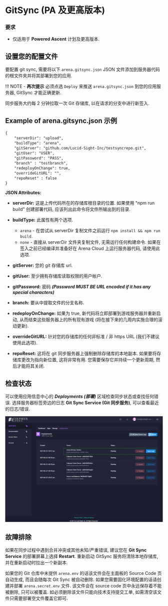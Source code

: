 # GitSync (PA 及更高版本)

### 要求

* 仅适用于 **Powered Ascent** 计划及更高版本.

## 设置您的配置文件

要配置 git sync, 需要将以下 ```arena.gitsync.json``` JSON 文件添加到服务器代码的根文件夹并将其部署到您的应用.

!!! NOTE
    - **再次提示** 必须点选 `Deploy` 来推送 ```arena.gitsync.json``` 到您的应用服务器, GitSync 才能正确更新.

同步服务大约每 2 分钟拉取一次 Git 存储库, 以在请求的分支中进行新签入.

## Example of arena.gitsync.json 示例
```
{
    "serverDir": "upload",
    "buildType": "arena",
    "gitServer": "github.com/Lucid-Sight-Inc/testsyncrepo.git",
    "gitUser": "USER",
    "gitPassword": "PASS",
    "branch" : "testbranch",
    "redeployOnChange": true,
    "overrideGitURL": "",
    "repoReset" : false
}
```

**JSON Attributes:**

- **serverDir:** 这是上传代码所在的存储库根目录的位置. 如果使用 "npm run build" 创建部署代码, 应该列出此命令将文件所输出到的目录.

- **buildType:** 此属性有两个选项.
    - `arena` - 在尝试从 serverDir 复制文件之前运行 ```npm install && npm run build```.
    - `none` - 直接从 serverDir 文件夹复制文件, 无需运行任何构建命令. 如果在签入之前已经编译并准备好在 Arena Cloud 上运行服务器代码, 请使用此选项.

- **gitServer:** 您的 git 存储库 url.

- **gitUser:** 至少拥有存储库读取权限的用户帐户.

- **gitPassword:** 密码 ***(Password MUST BE URL encoded if it has any special characters)***

- **branch:** 要从中提取文件的分支名称.

- **redeployOnChange:** 如果为 true, 新代码将立即部署到游戏服务器并重新启动, 从而结束这些服务器上的所有现有游戏 (将在接下来的几周内实施合理的滚动更新).

- **overrideGitURL:** 针对您的存储库的任何非标准 / 非 https URL (我们不建议使用此选项).

- **repoReset:** 这将在 git 同步服务器上强制删除存储库的本地副本. 如果要将存储库更改为指向新位置, 这将非常有用. 您需要保存它并持续一个更新周期, 然后才能将其关闭.

## 检查状态

可以使用应用信息中心的 ***Deployments (部署)*** 区域检查同步状态或查找任何错误. 选择服务器标签旁边的日志 **Git Sync Service (Git 同步服务)**, 可以查看最近的日志/错误.

![Arena 应用管理视图](../../images/git-sync-logs.jpg)

## 故障排除
如果在同步过程中遇到合并冲突或其他未知/严重错误, 建议您在 **Git Sync Service** 的部署屏幕上选择 **Restart**. 重新启动 GitSync 服务将清除本地存储库, 并在重新启动时拉出一个新副本.

如果您的 Git 仓库中未提供 `arena.env` 的话该文件会在主面板的 Source Code 页自动生成, 而且会随每次 Git Sync 被自动删除. 如果您需要固化环境配置的话请创建并部署 `arena.secret.env` 文件. 该文件会在 source code 页中永远保存着不能被删除, 只可以被覆盖. 如必须删除该文件只能向技术支持提交工单, 如需清空该文件只需要部署空文件覆盖它即可.
